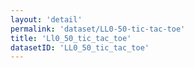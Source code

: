 ```yaml
---
layout: 'detail'
permalink: 'dataset/LL0-50-tic-tac-toe'
title: 'Ll0_50_tic_tac_toe'
datasetID: 'LL0_50_tic_tac_toe'
---
```

